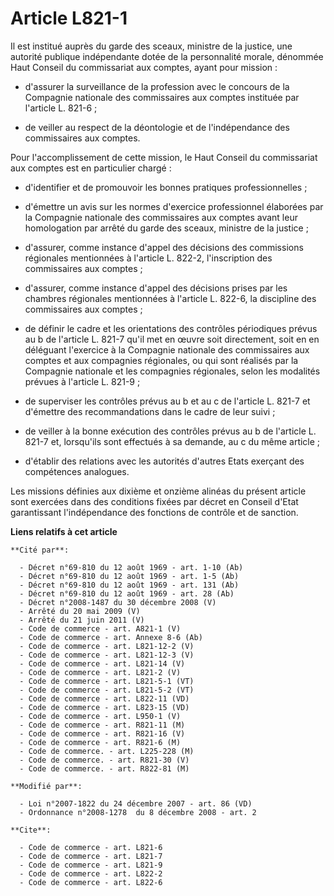 # Article L821-1

Il est institué auprès du garde des sceaux, ministre de la justice, une autorité publique indépendante dotée de la
personnalité morale, dénommée Haut Conseil du commissariat aux comptes, ayant pour mission :

- d'assurer la surveillance de la profession avec le concours de la Compagnie nationale des commissaires aux comptes
instituée par l'article L. 821-6 ;

- de veiller au respect de la déontologie et de l'indépendance des commissaires aux comptes. 

Pour l'accomplissement de cette mission, le Haut Conseil du commissariat aux comptes est en particulier chargé :

- d'identifier et de promouvoir les bonnes pratiques professionnelles ;

- d'émettre un avis sur les normes d'exercice professionnel élaborées par la Compagnie nationale des commissaires aux comptes
avant leur homologation par arrêté du garde des sceaux, ministre de la justice ;

- d'assurer, comme instance d'appel des décisions des commissions régionales mentionnées à l'article L. 822-2, l'inscription
des commissaires aux comptes ;

- d'assurer, comme instance d'appel des décisions prises par les chambres régionales mentionnées à l'article L. 822-6, la
discipline des commissaires aux comptes ;

- de définir le cadre et les orientations des contrôles périodiques prévus au b de l'article L. 821-7 qu'il met en œuvre soit
directement, soit en en déléguant l'exercice à la Compagnie nationale des commissaires aux comptes et aux compagnies
régionales, ou qui sont réalisés par la Compagnie nationale et les compagnies régionales, selon les modalités prévues à
l'article L. 821-9 ;

- de superviser les contrôles prévus au b et au c de l'article L. 821-7 et d'émettre des recommandations dans le cadre de
leur suivi ;

- de veiller à la bonne exécution des contrôles prévus au b de l'article L. 821-7 et, lorsqu'ils sont effectués à sa demande,
au c du même article ;

- d'établir des relations avec les autorités d'autres Etats exerçant des compétences analogues. 

Les missions définies aux dixième et onzième alinéas du présent article sont exercées dans des conditions fixées par décret
en Conseil d'Etat garantissant l'indépendance des fonctions de contrôle et de sanction.

**Liens relatifs à cet article**

	**Cité par**:

	  - Décret n°69-810 du 12 août 1969 - art. 1-10 (Ab)
	  - Décret n°69-810 du 12 août 1969 - art. 1-5 (Ab)
	  - Décret n°69-810 du 12 août 1969 - art. 131 (Ab)
	  - Décret n°69-810 du 12 août 1969 - art. 28 (Ab)
	  - Décret n°2008-1487 du 30 décembre 2008 (V)
	  - Arrêté du 20 mai 2009 (V)
	  - Arrêté du 21 juin 2011 (V)
	  - Code de commerce - art. A821-1 (V)
	  - Code de commerce - art. Annexe 8-6 (Ab)
	  - Code de commerce - art. L821-12-2 (V)
	  - Code de commerce - art. L821-12-3 (V)
	  - Code de commerce - art. L821-14 (V)
	  - Code de commerce - art. L821-2 (V)
	  - Code de commerce - art. L821-5-1 (VT)
	  - Code de commerce - art. L821-5-2 (VT)
	  - Code de commerce - art. L822-11 (VD)
	  - Code de commerce - art. L823-15 (VD)
	  - Code de commerce - art. L950-1 (V)
	  - Code de commerce - art. R821-11 (M)
	  - Code de commerce - art. R821-16 (V)
	  - Code de commerce - art. R821-6 (M)
	  - Code de commerce. - art. L225-228 (M)
	  - Code de commerce. - art. R821-30 (V)
	  - Code de commerce. - art. R822-81 (M)

	**Modifié par**:

	  - Loi n°2007-1822 du 24 décembre 2007 - art. 86 (VD)
	  - Ordonnance n°2008-1278  du 8 décembre 2008 - art. 2

	**Cite**:

	  - Code de commerce - art. L821-6
	  - Code de commerce - art. L821-7
	  - Code de commerce - art. L821-9
	  - Code de commerce - art. L822-2
	  - Code de commerce - art. L822-6
